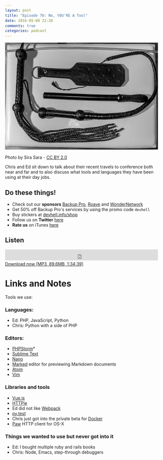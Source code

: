 ```yaml
---
layout: post
title: "Episode 76: No, YOU'RE A Tool"
date: 2016-05-08 22:20
comments: true
categories: podcast 
---
```


<img src="/images/posts-images/episode-76.jpg" width="640" height="351" alt="Alone.">

<p class="photo-credit">Photo by Sira Sara - <a href="https://creativecommons.org/licenses/by/2.0/">CC BY 2.0</a></p>

Chris and Ed sit down to talk about their recent travels to conference both
near and far and to also discuss what tools and languages they have been using
at their day jobs.

## Do these things!

* Check out our **sponsors** [Backup Pro](http://backup-pro.com), [Roave](http://roave.com) and [WonderNetwork](https://wondernetwork.com/)
* Get 50% off Backup Pro's services by using the promo code `devhell`
* Buy stickers at [devhell.info/shop](http://devhell.info/shop)
* Follow us on **Twitter** [here](https://twitter.com/dev_hell)
* **Rate us** on iTunes [here](http://itunes.apple.com/us/podcast/dev-hell/id489840699)

## Listen
<iframe frameborder='0' height='36px' scrolling='no' seamless src='https://simplecast.com/e/37308?style=dark' width='100%'></iframe>
<a href="http://audio.simplecast.com/37308.mp3" rel="enclosure">Download now (MP3, 89.6MB, 1:34:39)</a>

# Links and Notes

Tools we use:

### Languages:
* Ed: PHP, JavaScript, Python
* Chris: Python with a side of PHP

### Editors:
* [PHPStorm](https://www.jetbrains.com/phpstorm/)*
* [Sublime Text](https://www.sublimetext.com/)
* [Nano](https://en.wikipedia.org/wiki/GNU_nano)
* [Marked](http://marked2app.com/) editor for previewing Markdown documents
* [Atom](https://atom.io)
* [Vim](https://vim.org)

### Libraries and tools
* [Vue.js](http://vuejs.org)
* [HTTPie](https://github.com/jkbrzt/httpie)
* Ed did not like [Webpack](https://webpack.github.io)
* [py.test](https://pytest.org)
* Chris just got into the private beta for [Docker](https://docker.com)
* [Paw](https://luckymarmot.com/paw) HTTP client for OS-X

### Things we wanted to use but never got into it
* Ed: I bought multiple ruby and rails books
* Chris: Node, Emacs, step-through debuggers